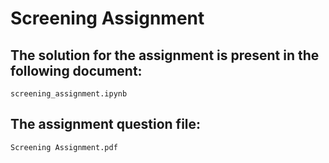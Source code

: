 # Screening Assignment

## The solution for the assignment is present in the following document: 
```
screening_assignment.ipynb
```

## The assignment question file:
```
Screening Assignment.pdf
```
